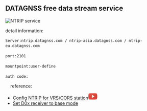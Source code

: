 ## DATAGNSS free data stream service

![](../images/free-ntrip-service.png "NTRIP service")

detail information:

    Server:ntrip.datagnss.com / ntrip-asia.datagnss.com / ntrip-eu.datagnss.com

    port:2101

    mountpoint:user-define

    auth code: 


&nbsp;
&nbsp;
reference:

  - [Config NTRIP for VRS/CORS station](../d303.md#21-corsvrsbase-station-setting)![](../images/youtube.png)
  - [Set D0x receiver to base mode](../d303.md#32-d30x-rtk-rover-working-with-d30x-rtk-base-station)
  
